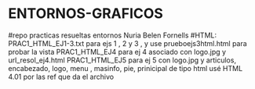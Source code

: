 # ENTORNOS-GRAFICOS
#repo practicas resueltas entornos Nuria Belen Fornells
#HTML:
PRAC1_HTML_EJ1-3.txt para ejs 1 , 2 y 3 , y use prueboejs3html.html para probar la vista
PRAC1_HTML_EJ4 para ej 4 asociado con logo.jpg y url_resol_ej4.html
PRAC1_HTML_EJ5 para ej 5 con logo.jpg y articulos, encabezado, logo, menu , masinfo, pie, prinicipal de tipo html
usé HTML 4.01 por las ref que da el archivo
